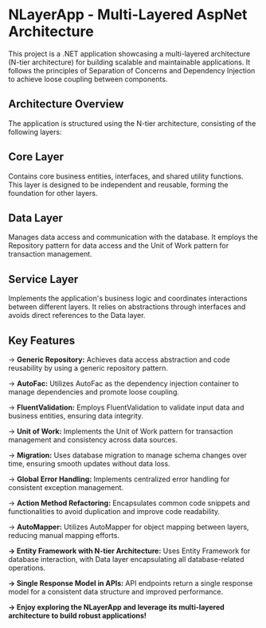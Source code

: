 # NLayerApp - Multi-Layered AspNet Architecture
This project is a .NET application showcasing a multi-layered architecture (N-tier architecture) for building scalable and maintainable applications. It follows the principles of Separation of Concerns and Dependency Injection to achieve loose coupling between components.

## Architecture Overview
The application is structured using the N-tier architecture, consisting of the following layers:

## Core Layer
Contains core business entities, interfaces, and shared utility functions. This layer is designed to be independent and reusable, forming the foundation for other layers.

## Data Layer
Manages data access and communication with the database. It employs the Repository pattern for data access and the Unit of Work pattern for transaction management.

## Service Layer
Implements the application's business logic and coordinates interactions between different layers. It relies on abstractions through interfaces and avoids direct references to the Data layer.

## Key Features
→ **Generic Repository:** Achieves data access abstraction and code reusability by using a generic repository pattern.

→ **AutoFac:** Utilizes AutoFac as the dependency injection container to manage dependencies and promote loose coupling.

→ **FluentValidation:** Employs FluentValidation to validate input data and business entities, ensuring data integrity.

→ **Unit of Work:** Implements the Unit of Work pattern for transaction management and consistency across data sources.

→ **Migration:** Uses database migration to manage schema changes over time, ensuring smooth updates without data loss.

→ **Global Error Handling:** Implements centralized error handling for consistent exception management.

→ **Action Method Refactoring:** Encapsulates common code snippets and functionalities to avoid duplication and improve code readability.

→ **AutoMapper:** Utilizes AutoMapper for object mapping between layers, reducing manual mapping efforts.

**→ Entity Framework with N-tier Architecture:** Uses Entity Framework for database interaction, with Data layer encapsulating all database-related operations.

**→ Single Response Model in APIs:** API endpoints return a single response model for a consistent data structure and improved performance.

**→ Enjoy exploring the NLayerApp and leverage its multi-layered architecture to build robust applications!**
